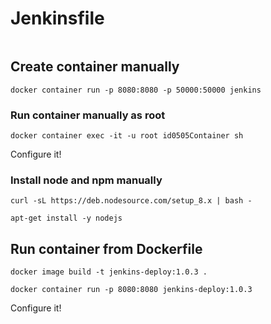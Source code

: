 # Jenkinsfile

```groovy

```

## Create container manually

```prompt
docker container run -p 8080:8080 -p 50000:50000 jenkins
```

### Run container manually as root

```prompt
docker container exec -it -u root id0505Container sh
```

Configure it!

### Install node and npm manually

```prompt
curl -sL https://deb.nodesource.com/setup_8.x | bash -
```

```prompt
apt-get install -y nodejs
```

## Run container from Dockerfile

```prompt
docker image build -t jenkins-deploy:1.0.3 .
```

```prompt
docker container run -p 8080:8080 jenkins-deploy:1.0.3
```

Configure it!
